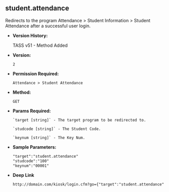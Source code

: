 **student.attendance**
----
  Redirects to the program Attendance > Student Information > Student Attendance after a successful user login.

  * **Version History:**

     TASS v51 - Method Added

* **Version:**

  	`2`

* **Permission Required:**

  	`Attendance > Student Attendance`

* **Method:**

  	`GET`
  
*  **Params Required:**

	   `target [string]` - The target program to be redirected to.

	   `studcode [string]` - The Student Code.

	   `keynum [string]` - The Key Num.
    
* **Sample Parameters:**

	```HTML
	"target":"student.attendance"
	"studcode":"100"
	"keynum":"00001"
	```

* **Deep Link**

	```HTML
	http://domain.com/kiosk/login.cfm?go={"target":"student.attendance","studcode":"00001","keynum":"100"}
	```
